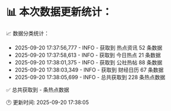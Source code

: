 📊 本次数据更新统计：
==========================

📈 数据分类统计：
- 2025-09-20 17:37:56,777 - INFO - 获取到 热点资讯 52 条数据
- 2025-09-20 17:37:58,613 - INFO - 获取到 今日热点 21 条数据
- 2025-09-20 17:38:01,375 - INFO - 获取到 公社热帖 88 条数据
- 2025-09-20 17:38:03,349 - INFO - 获取到 财经日历 67 条数据
- 2025-09-20 17:38:05,699 - INFO - 总共获取到 228 条热点数据

✅ 总共获取到 - 条热点数据

🕐 更新时间: 2025-09-20 17:38:05
